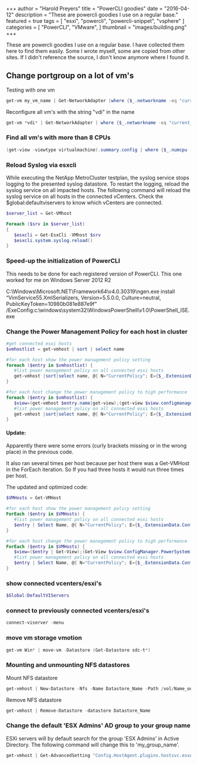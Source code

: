 +++
author = "Harold Preyers"
title = "PowerCLI goodies"
date = "2016-04-12"
description = "These are powercli goodies I use on a regular base."
featured = true
tags = [
    "esxi",
    "powercli",
    "powercli-snippet",
    "vsphere"
]
categories = [
    "PowerCLI",
    "VMware",
]
thumbnail = "images/building.png"
+++

These are powercli goodies I use on a regular base. I have collected them here to find them easily. Some I wrote myself, some are copied from other sites. If I didn't reference the source, I don't know anymore where I found it.

## Change portgroup on a lot of vm's

Testing with one vm

```powershell
get-vm my_vm_name | Get-NetworkAdapter |where {$_.networkname -eq "current_network_label"} | set-networkadapter -portgroup "new_network_label" -confirm:$false
```

Reconfigure all vm's with the string "vdi" in the name

```powershell
get-vm *vdi* | Get-NetworkAdapter | where {$_.networkname -eq "current_network_label"} | set-networkadapter -portgroup "new_network_label" -confirm:$false
```

### Find all vm's with more than 8 CPUs

```powershell
(get-view -viewtype virtualmachine).summary.config | where {$_.numcpu -gt 8}
```

### Reload Syslog via esxcli

While executing the NetApp MetroCluster testplan, the syslog service stops logging to the presented syslog datastore. To restart the logging, reload the syslog service on all impacted hosts. The following command will reload the syslog service on all hosts in the connected vCenters. Check the $global:defaultviservers to know which vCenters are connected.

```powershell
$server_list = Get-VMhost

Foreach ($srv in $server_list)
{
   $esxcli = Get-EsxCli -VMhost $srv
   $esxcli.system.syslog.reload()
}
```

### Speed-up the initialization of PowerCLI

This needs to be done for each registered version of PowerCLI. This one worked for me on Windows Server 2012 R2

C:\Windows\Microsoft.NET\Framework64\v4.0.30319\ngen.exe install “VimService55.XmlSerializers, Version=5.5.0.0, Culture=neutral, PublicKeyToken=10980b081e887e9f” /ExeConfig:c:\windows\system32\WindowsPowerShell\v1.0\PowerShell_ISE.exe

### Change the Power Management Policy for each host in cluster

```powershell
#get connected esxi hosts
$vmhostlist = get-vmhost | sort | select name

#for each host show the power management policy setting
foreach ($entry in $vmhostlist) {
   #list power management policy on all connected esxi hosts
   get-vmhost |sort|select name, @{ N="CurrentPolicy"; E={$_.ExtensionData.config.PowerSystemInfo.CurrentPolicy.ShortName}},@{N="CurrenPolicyKey"; E={$_.ExtensionData.config.PowerSystemInfo.CurrentPolicy.Key}},@{N="AvailablePolicies";E={$_.ExtensionData.config.PowerSystemCapability.AvailablePolicy.ShortName}
}

#for each host change the power management policy to high performance
foreach ($entry in $vmhostlist) {
   $view=(get-vmhost $entry.name|get-view);(get-view $view.configmanager.powersystem).configurepowerpolicy(1)}
   #list power management policy on all connected esxi hosts
   get-vmhost |sort|select name, @{ N="CurrentPolicy"; E={$_.ExtensionData.config.PowerSystemInfo.CurrentPolicy.ShortName}},@{N="CurrenPolicyKey"; E={$_.ExtensionData.config.PowerSystemInfo.CurrentPolicy.Key}},@{N="AvailablePolicies";E={$_.ExtensionData.config.PowerSystemCapability.AvailablePolicy.ShortName}
}
```

#### Update:

Apparently there were some errors (curly brackets missing or in the wrong place) in the previous code.

It also ran several times per host because per host there was a Get-VMHost in the ForEach iteration. So If you had three hosts it would run three times per host.

The updated and optimized code:

```powershell
$VMHosts = Get-VMHost

#for each host show the power management policy setting
ForEach ($entry in $VMHosts) {
   #list power management policy on all connected esxi hosts
   $entry | Select Name, @{ N="CurrentPolicy"; E={$_.ExtensionData.Config.PowerSystemInfo.CurrentPolicy.ShortName}},@{N="CurrenPolicyKey"; E={$_.ExtensionData.Config.PowerSystemInfo.CurrentPolicy.Key}},@{N="AvailablePolicies";E={$_.ExtensionData.Config.PowerSystemCapability.AvailablePolicy.ShortName}}
}

#for each host change the power management policy to high performance
ForEach ($entry in $VMHosts) {
   $view=($entry | Get-View);(Get-View $view.ConfigManager.PowerSystem).ConfigurePowerPolicy(1)
   #list power management policy on all connected esxi hosts
   $entry | Select Name, @{ N="CurrentPolicy"; E={$_.ExtensionData.Config.PowerSystemInfo.CurrentPolicy.ShortName}},@{N="CurrenPolicyKey"; E={$_.ExtensionData.Config.PowerSystemInfo.CurrentPolicy.Key}},@{N="AvailablePolicies";E={$_.ExtensionData.Config.PowerSystemCapability.AvailablePolicy.ShortName}}
}
```

### show connected vcenters/esxi's

```powershell
$Global:DefaultVIServers
```

### connect to previously connected vcenters/esxi's

```powershell
connect-viserver -menu
```

### move vm storage vmotion

```powershell
get-vm Win* | move-vm -Datastore (Get-Datastore sdc-t*)
```

### Mounting and unmounting NFS datastores

Mount NFS datastore

```powershell
get-vmhost | New-Datastore -Nfs -Name Datastore_Name -Path /vol/Name_on_NFS_host -NfsHost NFS_host_IP
```

Remove NFS datastore

```powershell
get-vmhost | Remove-Datastore -datastore Datastore_Name
```

### Change the default 'ESX Admins' AD group to your group name

ESXi servers will by default search for the group 'ESX Admins' in Active Directory. The following command will change this to 'my_group_name'.

```powershell
get-vmhost | Get-AdvancedSetting "Config.HostAgent.plugins.hostsvc.esxAdminsGroup" | Set-AdvancedSetting -value "my_group_name" -Confirm:$false
```